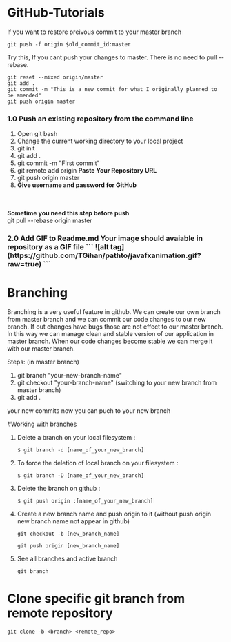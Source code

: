 # GitHub-Tutorials

If you want to restore preivous commit to your master branch 

````
git push -f origin $old_commit_id:master
````

Try this, If you cant push your changes to master. There is no need to pull --rebase.
````
git reset --mixed origin/master
git add .
git commit -m "This is a new commit for what I originally planned to be amended"
git push origin master

````

<h3>1.0 Push an existing repository from the command line</h3>

1. Open git bash
2. Change the current working directory to your local project
3. git init
4. git add .
5. git commit -m "First commit"
6. git remote add origin <b>Paste Your Repository URL</b>
7. git push origin master
8. <b>Give username and password for GitHub</b>
 </br>
</br>
<b>Sometime you need this step before push</b> <br>
   git pull --rebase origin master

<h3>2.0 Add GIF to Readme.md
Your image should avaiable in repository as a GIF file
```
![alt tag](https://github.com/TGihan/pathto/javafxanimation.gif?raw=true)
```

# Branching
Branching is a very useful feature in github. We can create our own branch from master branch and we can commit our code changes to our new branch. If out changes have bugs those are not effect to our master branch. In this way we can manage clean and stable version of our application in master branch. When our code changes become stable we can merge it with our master branch.

Steps: (in master branch)

1. git branch "your-new-branch-name"
2. git checkout "your-branch-name" (switching to your new branch from master branch)
3. git add .

your new commits now you can puch to your new branch

#Working with branches

1. Delete a branch on your local filesystem :

   `$ git branch -d [name_of_your_new_branch]`

2. To force the deletion of local branch on your filesystem :

   `$ git branch -D [name_of_your_new_branch]`

3. Delete the branch on github :

   `$ git push origin :[name_of_your_new_branch]`

4. Create a new branch name and push origin to it (without push origin new branch name not appear in github)

   `git checkout -b [new_branch_name]`

   `git push origin [new_branch_name]`

5. See all branches and active branch

   `git branch`

# Clone specific git branch from remote repository
`git clone -b <branch> <remote_repo>`

